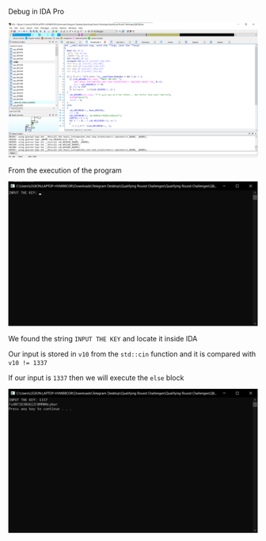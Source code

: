 Debug in IDA Pro

![ida](ida.png)

From the execution of the program

![exe](exe.png)

We found the string `INPUT THE KEY` and locate it inside IDA

Our input is stored in `v10` from the `std::cin` function and it is compared with `v10 != 1337`

If our input is `1337` then we will execute the `else` block

![flag](flag.png)
